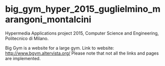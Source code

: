 # big_gym_hyper_2015_guglielmino_marangoni_montalcini
Hypermedia Applications project 2015, Computer Science and Engineering, Politecnico di Milano.

Big Gym is a website for a large gym.
Link to website: http://www.bgym.altervista.org/
Please note that not all the links and pages are implemented.
